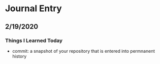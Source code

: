 # Journal Entry

## 2/19/2020

### Things I Learned Today

- commit: a snapshot of your repository that is entered into permnanent history
